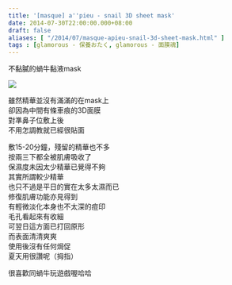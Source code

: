 ```yaml
---
title: '[masque] a''pieu - snail 3D sheet mask'
date: 2014-07-30T22:00:00.000+08:00
draft: false
aliases: [ "/2014/07/masque-apieu-snail-3d-sheet-mask.html" ]
tags : [glamorous - 保養おたく, glamorous - 面膜魂]
---
```


不黏膩的蝸牛黏液mask  

[![](https://2.bp.blogspot.com/-tJTVzUo9fZI/XEQToFaxuYI/AAAAAAAAGJQ/tbe1-pG6_sEuW6Cla9Gwb93YUf9Cysn7gCLcBGAs/s640/11151129575_5ba21e3d1a_z.jpg)](https://2.bp.blogspot.com/-tJTVzUo9fZI/XEQToFaxuYI/AAAAAAAAGJQ/tbe1-pG6_sEuW6Cla9Gwb93YUf9Cysn7gCLcBGAs/s1600/11151129575_5ba21e3d1a_z.jpg)

雖然精華並沒有滿滿的在mask上  
卻因為中間有條車痕的3D面膜  
對準鼻子位敷上後  
不用怎調教就已經很貼面  
  
敷15-20分鐘，殘留的精華也不多  
按兩三下都全被肌膚吸收了  
保濕度未因太少精華已覺得不夠  
其實所謂較少精華  
也只不過是平日的實在太多太濕而已  
修復肌膚功能亦見得到  
有輕微淡化本身也不太深的痘印  
毛孔看起來有收細  
可翌日這方面已打回原形  
而表面清清爽爽  
使用後沒有任何焗促  
夏天用很讚呢（拇指）  
  
很喜歡同蝸牛玩遊戲喔哈哈